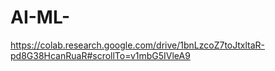# AI-ML-
https://colab.research.google.com/drive/1bnLzcoZ7toJtxltaR-pd8G38HcanRuaR#scrollTo=v1mbG5IVleA9